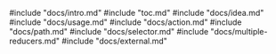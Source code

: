 #include "docs/intro.md"
#include "toc.md"
#include "docs/idea.md"
#include "docs/usage.md"
#include "docs/action.md"
#include "docs/path.md"
#include "docs/selector.md"
#include "docs/multiple-reducers.md"
#include "docs/external.md"